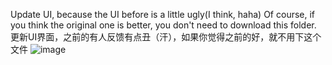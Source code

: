Update UI, because the UI before is a little ugly(I think, haha)
Of course, if you think the original one is better, you don't need to download this folder.
更新UI界面，之前的有人反馈有点丑（汗），如果你觉得之前的好，就不用下这个文件
![image](https://github.com/Tinex233/2021-CompilationPrinciple_Lab2-LexicalGenerator/assets/128806135/7bf38b23-1e4c-45c4-a169-8b14a419c4e2)

